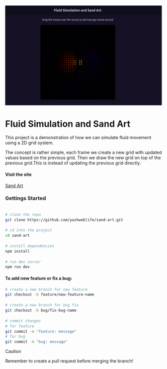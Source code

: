 ![Screen Shot](./ss.png "Title")

# Fluid Simulation and Sand Art

This project is a demonstration of how we can simulate fluid movement using a 2D grid system.

The concept is rather simple, each frame we create a new grid with updated values based on the previous grid. Then we draw the new grid on top of the previous grid.This is instead of updating the previous grid directly.

#### Visit the site
[Sand Art](https://yashweblife.github.io/sand-art/)

### Gettings Started

```bash

# clone the repo
git clone https://github.com/yashweblife/sand-art.git

# cd into the project
cd sand-art

# install dependencies
npm install

# run dev server
npm run dev
```

#### To add new feature or fix a bug:

```bash
# create a new branch for new feature
git checkout -b feature/new-feature-name

# create a new branch for bug fix
git checkout -b bug/fix-bug-name

# commit changes
# for feature
git commit -m "feature: message"
# for bug
git commit -m "bug: message"
```
>[!CAUTION]
>Remember to create a pull request before merging the branch!
